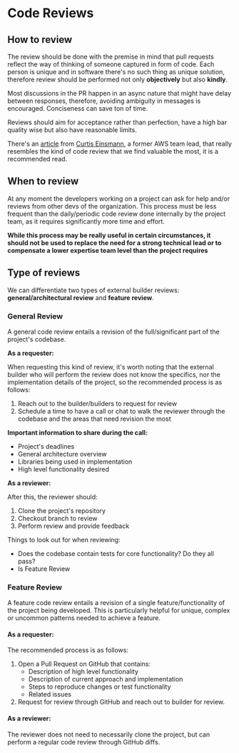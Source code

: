 # Code Reviews

## How to review

The review should be done with the premise in mind that pull requests reflect the way of thinking of someone captured in form of code. Each person is unique and in software there's no such thing as unique solution, therefore review should be performed not only **objectively** but also **kindly**.

Most discussions in the PR happen in an async nature that might have delay between responses, therefore, avoiding ambiguity in messages is encouraged. Conciseness can save ton of time.

Reviews should aim for acceptance rather than perfection, have a high bar quality wise but also have reasonable limits.

There's an [article](https://curtiseinsmann.medium.com/ive-code-reviewed-over-750-pull-requests-at-amazon-here-s-my-exact-thought-process-cec7c942a3a4) from [Curtis Einsmann](https://twitter.com/curtiseinsmann), a former AWS team lead, that really resembles the kind of code review that we find valuable the most, it is a recommended read.

## When to review

At any moment the developers working on a project can ask for help and/or reviews from other devs of the organization. This process must be less frequent than the daily/periodic code review done internally by the project team, as it requires significantly more time and effort.

**While this process may be really useful in certain circumstances, it should not be used to replace the need for a strong technical lead or to compensate a lower expertise team level than the project requires**

## **Type of reviews**

We can differentiate two types of external builder reviews: **general/architectural review** and **feature review**.

### General Review

A general code review entails a revision of the full/significant part of the project's codebase. 

**As a requester:**

When requesting this kind of review, it's worth noting that the external builder who will perform the review does not know the specifics, nor the implementation details of the project, so the recommended process is as follows:

1. Reach out to the builder/builders to request for review
2. Schedule a time to have a call or chat to walk the reviewer through the codebase and the areas that need revision the most

**Important information to share during the call:**

* Project's deadlines
* General architecture overview
* Libraries being used in implementation
* High level functionality desired

**As a reviewer:**

After this, the reviewer should:

1. Clone the project's repository
2. Checkout branch to review
3. Perform review and provide feedback

Things to look out for when reviewing:

* Does the codebase contain tests for core functionality? Do they all pass?
* Is Feature Review

### Feature Review

A feature code review entails a revision of a single feature/functionality of the project being developed. This is particularly helpful for unique, complex or uncommon patterns needed to achieve a feature.

#### As a requester:

The recommended process is as follows:

1. Open a Pull Request on GitHub that contains:
   * Description of high level functionality
   * Description of current approach and implementation
   * Steps to reproduce changes or test functionality
   * Related issues
2. Request for review through GitHub and reach out to builder for review.

#### As a reviewer:

The reviewer does not need to necessarily clone the project, but can perform a regular code review through GitHub diffs.


